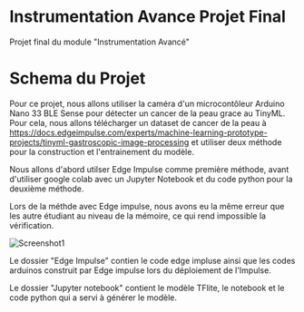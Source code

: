 # Instrumentation Avance Projet Final
 Projet final du module "Instrumentation Avancé"

# Schema du Projet
Pour ce projet, nous allons utiliser la caméra d'un microcontôleur Arduino Nano 33 BLE Sense pour détecter un cancer de la peau grace au TinyML.
Pour cela, nous allons télécharger un dataset de cancer de la peau à https://docs.edgeimpulse.com/experts/machine-learning-prototype-projects/tinyml-gastroscopic-image-processing et utiliser deux méthode pour la construction et l'entrainement du modèle.

Nous allons d'abord utilser Edge Impulse comme première méthode, avant d'utiliser google colab avec un Jupyter Notebook et du code python pour la deuxième méthode.

Lors de la méthde avec Edge impulse, nous avons eu la même erreur que les autre étudiant au niveau de la mémoire, ce qui rend impossible la vérification.

![Screenshot1](https://user-images.githubusercontent.com/98655331/218170473-a13fee6b-15d8-4c60-8f40-4153f2537d7a.png)

Le dossier "Edge Impulse" contien le code edge impluse ainsi que les codes arduinos construit par Edge impulse lors du déploiement de l'Impulse.

Le dossier "Jupyter notebook" contient le modèle TFlite, le notebook et le code python qui a servi à générer le modèle.
